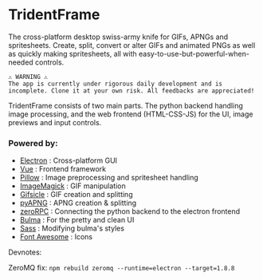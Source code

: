 # TridentFrame

The cross-platform desktop swiss-army knife for GIFs, APNGs and spritesheets. Create, split, convert or alter GIFs and animated PNGs as well as quickly making spritesheets, all with easy-to-use-but-powerful-when-needed controls.

```
⚠️ WARNING ⚠️
The app is currently under rigorous daily development and is incomplete. Clone it at your own risk. All feedbacks are appreciated!
```

TridentFrame consists of two main parts. The python backend handling image processing, and the web frontend (HTML-CSS-JS) for the UI, image previews and input controls.

### Powered by:
*   [Electron](https://electronjs.org/) : Cross-platform GUI
*   [Vue](https://vuejs.org/) : Frontend framework
*   [Pillow](https://python-pillow.org/) : Image preprocessing and spritesheet handling
*   [ImageMagick](https://imagemagick.org/index.php) : GIF manipulation
*   [Gifsicle](https://www.lcdf.org/gifsicle/) : GIF creation and splitting
*   [pyAPNG](https://github.com/eight04/pyAPNG) : APNG creation & splitting
*   [zeroRPC](https://www.zerorpc.io/) : Connecting the python backend to the electron frontend
*   [Bulma](https://bulma.io/) : For the pretty and clean UI
*   [Sass](https://sass-lang.com/) : Modifying bulma's styles
*   [Font Awesome](https://fontawesome.com/) : Icons

Devnotes: 

ZeroMQ fix: `npm rebuild zeromq --runtime=electron --target=1.8.8`
